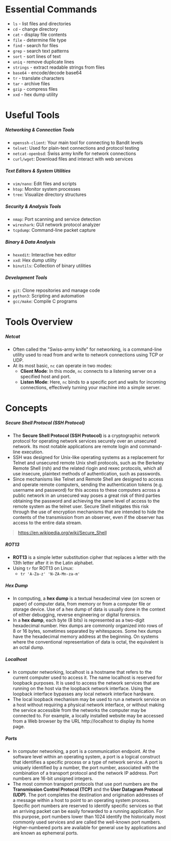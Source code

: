 # Essential Commands

- `ls` - list files and directories
- `cd` - change directory
- `cat` - display file contents
- `file` - determine file type
- `find` - search for files
- `grep` - search text patterns
- `sort` - sort lines of text
- `uniq` - remove duplicate lines
- `strings` - extract readable strings from files
- `base64` - encode/decode base64
- `tr` - translate characters
- `tar` - archive files
- `gzip` - compress files
- `xxd` - hex dump utility

# Useful Tools
##### Networking & Connection Tools
- `openssh-client`: Your main tool for connecting to Bandit levels
- `telnet`: Used for plain-text connections and protocol testing
- `netcat-openbsd`: Swiss army knife for network connections
- `curl/wget`: Download files and interact with web services
##### Text Editors & System Utilities
- `vim/nano`: Edit files and scripts
- `htop`: Monitor system processes
- `tree`: Visualize directory structures
##### Security & Analysis Tools
- `nmap`: Port scanning and service detection
- `wireshark`: GUI network protocol analyzer
- `tcpdump`: Command-line packet capture
##### Binary & Data Analysis
- `hexedit`: Interactive hex editor
- `xxd`: Hex dump utility
- `binutils`: Collection of binary utilities
##### Development Tools
- `git`: Clone repositories and manage code
- `python3`: Scripting and automation
- `gcc/make`: Compile C programs

# Tools Overview

##### Netcat
- Often called the "Swiss-army knife" for networking, is a command-line utility used to read from and write to network connections using TCP or UDP.
- At its most basic, `nc` can operate in two modes:
	- **Client Mode**: In this mode, `nc` connects to a listening server on a specified host and port.
	- **Listen Mode**: Here, `nc` binds to a specific port and waits for incoming connections, effectively turning your machine into a simple server.

# Concepts

##### Secure Shell Protocol (SSH Protocol)
- The **Secure Shell Protocol (SSH Protocol)** is a cryptographic network protocol for operating network services securely over an unsecured network. Its most notable applications are remote login and command-line execution.
- SSH was designed for Unix-like operating systems as a replacement for Telnet and unsecured remote Unix shell protocols, such as the Berkeley Remote Shell (rsh) and the related rlogin and rexec protocols, which all use insecure, plaintext methods of authentication, such as passwords.
- Since mechanisms like Telnet and Remote Shell are designed to access and operate remote computers, sending the authentication tokens (e.g. username and password) for this access to these computers across a public network in an unsecured way poses a great risk of third parties obtaining the password and achieving the same level of access to the remote system as the telnet user. Secure Shell mitigates this risk through the use of encryption mechanisms that are intended to hide the contents of the transmission from an observer, even if the observer has access to the entire data stream.
> https://en.wikipedia.org/wiki/Secure_Shell

##### ROT13
- **ROT13** is a simple letter substitution cipher that replaces a letter with the 13th letter after it in the Latin alphabet.
- Using `tr` for ROT13 on Linux:
	- `tr 'A-Za-z' 'N-ZA-Mn-za-m'`

##### Hex Dump
- In computing, a **hex dump** is a textual hexadecimal view (on screen or paper) of computer data, from memory or from a computer file or storage device. Use of a hex dump of data is usually done in the context of either debugging, reverse engineering or digital forensics.
- In a **hex dump**, each byte (8 bits) is represented as a two-digit hexadecimal number. Hex dumps are commonly organized into rows of 8 or 16 bytes, sometimes separated by whitespaces. Some hex dumps have the hexadecimal memory address at the beginning. On systems where the conventional representation of data is octal, the equivalent is an octal dump.

##### Localhost
- In computer networking, localhost is a hostname that refers to the current computer used to access it. The name localhost is reserved for loopback purposes. It is used to access the network services that are running on the host via the loopback network interface. Using the loopback interface bypasses any local network interface hardware.
- The local loopback mechanism may be used to run a network service on a host without requiring a physical network interface, or without making the service accessible from the networks the computer may be connected to. For example, a locally installed website may be accessed from a Web browser by the URL http://localhost to display its home page.

##### Ports
- In computer networking, a port is a communication endpoint. At the software level within an operating system, a port is a logical construct that identifies a specific process or a type of network service. A port is uniquely identified by a number, the port number, associated with the combination of a transport protocol and the network IP address. Port numbers are 16-bit unsigned integers.
- The most common transport protocols that use port numbers are the **Transmission Control Protocol (TCP)** and the **User Datagram Protocol (UDP)**. The port completes the destination and origination addresses of a message within a host to point to an operating system process. Specific port numbers are reserved to identify specific services so that an arriving packet can be easily forwarded to a running application. For this purpose, port numbers lower than 1024 identify the historically most commonly used services and are called the well-known port numbers. Higher-numbered ports are available for general use by applications and are known as ephemeral ports.



